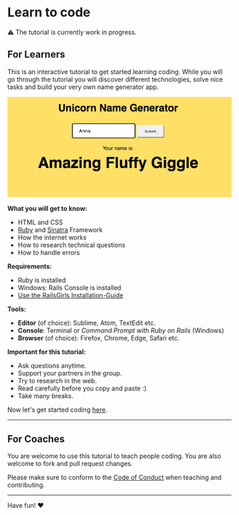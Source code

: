 # Learn to code

:warning: The tutorial is currently work in progress.

## For Learners

This is an interactive tutorial to get started learning coding. While you will go through the tutorial you will discover different technologies, solve nice tasks and build your very own name generator app.

![Screenshot of the app](/pictures/name-generator.png)

**What you will get to know:**
  - HTML and CSS
  - [Ruby](http://tryruby.org) and [Sinatra](http://www.sinatrarb.com/) Framework
  - How the internet works
  - How to research technical questions
  - How to handle errors

**Requirements:**
  - Ruby is installed
  - Windows: Rails Console is installed
  - [Use the RailsGirls Installation-Guide](http://guides.railsgirls.com/install)

**Tools:**
  - **Editor** (of choice): Sublime, Atom, TextEdit etc.
  - **Console**: Terminal or *Command Prompt with Ruby on Rails* (Windows)
  - **Browser** (of choice): Firefox, Chrome, Edge, Safari etc.

**Important for this tutorial:**
  - Ask questions anytime.
  - Support your partners in the group.
  - Try to research in the web.
  - Read carefully before you copy and paste :)
  - Take many breaks.

Now let's get started coding [here](/tutorial_en.md).

---

## For Coaches

You are welcome to use this tutorial to teach people coding. You are also welcome to fork and pull request changes.

Please make sure to conform to the [Code of Conduct](http://berlincodeofconduct.org/) when teaching and contributing.

---

Have fun! ♥︎
